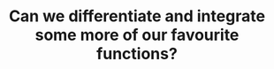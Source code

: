 ---
id: C10
title: Can we differentiate and integrate some more of our favourite functions?
dependencies: 
    - C9
    - A6
keyQuestions:
     - What can we learn by incorporating inverse trigonometric functions into our repertoire?
     - What can we learn by incorporating rational functions into our repertoire?

---